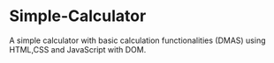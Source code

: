 # Simple-Calculator
A simple calculator with basic calculation functionalities (DMAS) using HTML,CSS and JavaScript with DOM.
